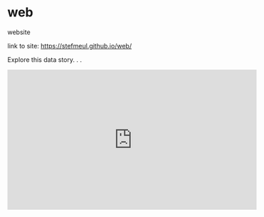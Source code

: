 # web
website 

link to site: https://stefmeul.github.io/web/

Explore this data story. . .
<iframe width="560" height="315" sandbox="allow-same-origin allow-scripts allow-popups" src="https://bittube.video/videos/embed/aa01a424-3d61-437e-9f5c-381c0f997e55" frameborder="0" allowfullscreen></iframe>
